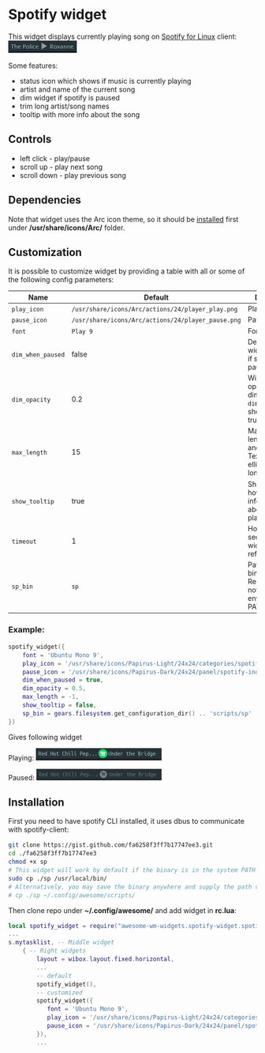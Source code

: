 # Spotify widget

This widget displays currently playing song on [Spotify for Linux](https://www.spotify.com/download/linux/) client: ![screenshot](./spo-wid-1.png)

Some features:

 - status icon which shows if music is currently playing
 - artist and name of the current song
 - dim widget if spotify is paused
 - trim long artist/song names
 - tooltip with more info about the song

## Controls

 - left click - play/pause
 - scroll up - play next song
 - scroll down - play previous song

## Dependencies

Note that widget uses the Arc icon theme, so it should be [installed](https://github.com/horst3180/arc-icon-theme#installation) first under **/usr/share/icons/Arc/** folder.

## Customization

It is possible to customize widget by providing a table with all or some of the following config parameters:

| Name              | Default                                            | Description                                                                  |
|-------------------|----------------------------------------------------|------------------------------------------------------------------------------|
| `play_icon`       | `/usr/share/icons/Arc/actions/24/player_play.png`  | Play icon                                                                    |
| `pause_icon`      | `/usr/share/icons/Arc/actions/24/player_pause.png` | Pause icon                                                                   |
| `font`            | `Play 9`                                           | Font                                                                         |
| `dim_when_paused` | false                                              | Decrease the widget opacity if spotify is paused                             |
| `dim_opacity`     | 0.2                                                | Widget's opacity when dimmed, `dim_when_paused` should be set to true        |
| `max_length`      | 15                                                 | Maximum lentgh of artist and title names. Text will be ellipsized if longer. |
| `show_tooltip`    | true                                               | Show tooltip on hover with information about the playing song                |
| `timeout`         | 1                                                  | How often in seconds the widget refreshes                                    |
| `sp_bin`          | `sp`                                               | Path to the `sp` binary. Required if `sp` is not in environment PATH.        |


### Example:

```lua
spotify_widget({
    font = 'Ubuntu Mono 9',
    play_icon = '/usr/share/icons/Papirus-Light/24x24/categories/spotify.svg',
    pause_icon = '/usr/share/icons/Papirus-Dark/24x24/panel/spotify-indicator.svg',
    dim_when_paused = true,
    dim_opacity = 0.5,
    max_length = -1,
    show_tooltip = false,
    sp_bin = gears.filesystem.get_configuration_dir() .. 'scripts/sp'
})
```

Gives following widget

Playing:
![screenshot](./spotify-widget-custom-playing.png)

Paused:
![screenshot](./spotify-widget-custom-paused.png)

## Installation

First you need to have spotify CLI installed, it uses dbus to communicate with spotify-client:

```bash 
git clone https://gist.github.com/fa6258f3ff7b17747ee3.git
cd ./fa6258f3ff7b17747ee3 
chmod +x sp
# This widget will work by default if the binary is in the system PATH
sudo cp ./sp /usr/local/bin/
# Alternatively, you may save the binary anywhere and supply the path via this widget's sp_bin argument:
# cp ./sp ~/.config/awesome/scripts/
```

Then clone repo under **~/.config/awesome/** and add widget in **rc.lua**:

```lua
local spotify_widget = require("awesome-wm-widgets.spotify-widget.spotify")
...
s.mytasklist, -- Middle widget
	{ -- Right widgets
    	layout = wibox.layout.fixed.horizontal,
		...
        -- default        
        spotify_widget(),
        -- customized
        spotify_widget({
           font = 'Ubuntu Mono 9',
           play_icon = '/usr/share/icons/Papirus-Light/24x24/categories/spotify.svg',
           pause_icon = '/usr/share/icons/Papirus-Dark/24x24/panel/spotify-indicator.svg'
        }),
		...      
```
